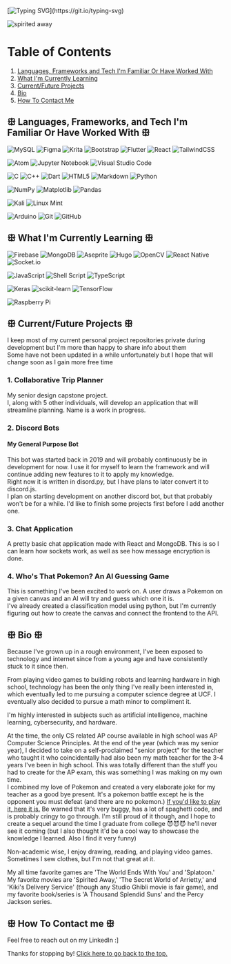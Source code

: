 [![Typing SVG](https://readme-typing-svg.demolab.com?font=Fira+Code&duration=2000&pause=700&width=435&lines=I'm+Jara!;I'm+a+software+developer...;...a+learning+pentester...;...and+a+CS+major+at+UCF!;Welcome+to+my+GitHub+profile!)](https://git.io/typing-svg)

![spirited away](https://user-images.githubusercontent.com/50024330/195243688-bbe0ed55-62e8-418c-af68-e55f03cddf7a.gif)

# Table of Contents
1. [Languages, Frameworks and Tech I'm Familiar Or Have Worked With](https://github.com/Nin3s/Nin3s/edit/main/README.md#%EA%95%A5-languages-frameworks-and-tech-im-familiar-or-have-worked-with-%EA%95%A5)
2. [What I'm Currently Learning](https://github.com/Nin3s/Nin3s/edit/main/README.md#%EA%95%A5-what-im-currently-learning-%EA%95%A5)
3. [Current/Future Projects](https://github.com/Nin3s/Nin3s/edit/main/README.md#%EA%95%A5-currentfuture-projects-%EA%95%A5)
4. [Bio](https://github.com/Nin3s/Nin3s/edit/main/README.md#%EA%95%A5-bio-%EA%95%A5)
5. [How To Contact Me](https://github.com/Nin3s/Nin3s/edit/main/README.md#%EA%95%A5-how-to-contact-me-%EA%95%A5)

## ꕥ Languages, Frameworks, and Tech I'm Familiar Or Have Worked With ꕥ
![MySQL](https://img.shields.io/badge/mysql-%2300f.svg?style=for-the-badge&logo=mysql&logoColor=white)
![Figma](https://img.shields.io/badge/figma-%23F24E1E.svg?style=for-the-badge&logo=figma&logoColor=white)
![Krita](https://img.shields.io/badge/Krita-203759?style=for-the-badge&logo=krita&logoColor=EEF37B)
![Bootstrap](https://img.shields.io/badge/bootstrap-%23563D7C.svg?style=for-the-badge&logo=bootstrap&logoColor=white)
![Flutter](https://img.shields.io/badge/Flutter-%2302569B.svg?style=for-the-badge&logo=Flutter&logoColor=white)
![React](https://img.shields.io/badge/react-%2320232a.svg?style=for-the-badge&logo=react&logoColor=%2361DAFB)
![TailwindCSS](https://img.shields.io/badge/tailwindcss-%2338B2AC.svg?style=for-the-badge&logo=tailwind-css&logoColor=white)

![Atom](https://img.shields.io/badge/Atom-%2366595C.svg?style=for-the-badge&logo=atom&logoColor=white)
![Jupyter Notebook](https://img.shields.io/badge/jupyter-%23FA0F00.svg?style=for-the-badge&logo=jupyter&logoColor=white)
![Visual Studio Code](https://img.shields.io/badge/Visual%20Studio%20Code-0078d7.svg?style=for-the-badge&logo=visual-studio-code&logoColor=white)

![C](https://img.shields.io/badge/c-%2300599C.svg?style=for-the-badge&logo=c&logoColor=white)
![C++](https://img.shields.io/badge/c++-%2300599C.svg?style=for-the-badge&logo=c%2B%2B&logoColor=white)
![Dart](https://img.shields.io/badge/dart-%230175C2.svg?style=for-the-badge&logo=dart&logoColor=white)
![HTML5](https://img.shields.io/badge/html5-%23E34F26.svg?style=for-the-badge&logo=html5&logoColor=white)
![Markdown](https://img.shields.io/badge/markdown-%23000000.svg?style=for-the-badge&logo=markdown&logoColor=white)
![Python](https://img.shields.io/badge/python-3670A0?style=for-the-badge&logo=python&logoColor=ffdd54)

![NumPy](https://img.shields.io/badge/numpy-%23013243.svg?style=for-the-badge&logo=numpy&logoColor=white)
![Matplotlib](https://img.shields.io/badge/Matplotlib-%23ffffff.svg?style=for-the-badge&logo=Matplotlib&logoColor=black)
![Pandas](https://img.shields.io/badge/pandas-%23150458.svg?style=for-the-badge&logo=pandas&logoColor=white)

![Kali](https://img.shields.io/badge/Kali-268BEE?style=for-the-badge&logo=kalilinux&logoColor=white)
![Linux Mint](https://img.shields.io/badge/Linux%20Mint-87CF3E?style=for-the-badge&logo=Linux%20Mint&logoColor=white)

![Arduino](https://img.shields.io/badge/-Arduino-00979D?style=for-the-badge&logo=Arduino&logoColor=white)
![Git](https://img.shields.io/badge/git-%23F05033.svg?style=for-the-badge&logo=git&logoColor=white)
![GitHub](https://img.shields.io/badge/github-%23121011.svg?style=for-the-badge&logo=github&logoColor=white)


## ꕥ What I'm Currently Learning ꕥ
![Firebase](https://img.shields.io/badge/Firebase-039BE5?style=for-the-badge&logo=Firebase&logoColor=white)
![MongoDB](https://img.shields.io/badge/MongoDB-%234ea94b.svg?style=for-the-badge&logo=mongodb&logoColor=white)
![Aseprite](https://img.shields.io/badge/Aseprite-FFFFFF?style=for-the-badge&logo=Aseprite&logoColor=#7D929E)
![Hugo](https://img.shields.io/badge/Hugo-black.svg?style=for-the-badge&logo=Hugo)
![OpenCV](https://img.shields.io/badge/opencv-%23white.svg?style=for-the-badge&logo=opencv&logoColor=white)
![React Native](https://img.shields.io/badge/react_native-%2320232a.svg?style=for-the-badge&logo=react&logoColor=%2361DAFB)
![Socket.io](https://img.shields.io/badge/Socket.io-black?style=for-the-badge&logo=socket.io&badgeColor=010101)

![JavaScript](https://img.shields.io/badge/javascript-%23323330.svg?style=for-the-badge&logo=javascript&logoColor=%23F7DF1E)
![Shell Script](https://img.shields.io/badge/shell_script-%23121011.svg?style=for-the-badge&logo=gnu-bash&logoColor=white)
![TypeScript](https://img.shields.io/badge/typescript-%23007ACC.svg?style=for-the-badge&logo=typescript&logoColor=white)

![Keras](https://img.shields.io/badge/Keras-%23D00000.svg?style=for-the-badge&logo=Keras&logoColor=white)
![scikit-learn](https://img.shields.io/badge/scikit--learn-%23F7931E.svg?style=for-the-badge&logo=scikit-learn&logoColor=white)
![TensorFlow](https://img.shields.io/badge/TensorFlow-%23FF6F00.svg?style=for-the-badge&logo=TensorFlow&logoColor=white)

![Raspberry Pi](https://img.shields.io/badge/-RaspberryPi-C51A4A?style=for-the-badge&logo=Raspberry-Pi)

## ꕥ Current/Future Projects ꕥ
I keep most of my current personal project repositories private during development but I'm more than happy to share info about them  
Some have not been updated in a while unfortunately but I hope that will change soon as I gain more free time

### 1. Collaborative Trip Planner
My senior design capstone project.  
I, along with 5 other individuals, will develop an application that will streamline planning. Name is a work in progress.

### 2. Discord Bots
#### My General Purpose Bot
This bot was started back in 2019 and will probably continuously be in development for now. I use it for myself to learn the framework and will continue adding new features to it to apply my knowledge.  
Right now it is written in disord.py, but I have plans to later convert it to discord.js.  
I plan on starting development on another discord bot, but that probably won't be for a while. I'd like to finish some projects first before I add another one.

### 3. Chat Application
A pretty basic chat application made with React and MongoDB. This is so I can learn how sockets work, as well as see how message encryption is done.

### 4. Who's That Pokemon? An AI Guessing Game
This is something I've been excited to work on. A user draws a Pokemon on a given canvas and an AI will try and guess which one it is.  
I've already created a classification model using python, but I'm currently figuring out how to create the canvas and connect the frontend to the API.

## ꕥ Bio ꕥ
Because I've grown up in a rough environment, I've been exposed to technology and internet since from a young age and have consistently stuck to it since then.   

From playing video games to building robots and learning hardware in high school, technology has been the only thing I've really been interested in, which eventually led to me pursuing a computer science degree at UCF. I eventually also decided to pursue a math minor to compliment it.  

I'm highly interested in subjects such as artificial intelligence, machine learning, cybersecurity, and hardware.

At the time, the only CS related AP course available in high school was AP Computer Science Principles. At the end of the year (which was my senior year), I decided to take on a self-proclaimed "senior project" for the teacher who taught it who coincidentally had also been my math teacher for the 3-4 years I've been in high school. This was totally different than the stuff you had to create for the AP exam, this was something I was making on my own time.  
I combined my love of Pokemon and created a very elaborate joke for my teacher as a good bye present. It's a pokemon battle except he is the opponent you must defeat (and there are no pokemon.) [If you'd like to play it, here it is.](https://studio.code.org/projects/applab/vVzvFUNDqaotgtdlGC2EFW7PoHJ6gFpZkMsGiW9g4oc) Be warned that it's very buggy, has a lot of spaghetti code, and is probably cringy to go through. I'm still proud of it though, and I hope to create a sequel around the time I graduate from college 😈😈😈 he'll never see it coming (but I also thought it'd be a cool way to showcase the knowledge I learned. Also I find it very funny)  

Non-academic wise, I enjoy drawing, reading, and playing video games. Sometimes I sew clothes, but I'm not that great at it.  

My all time favorite games are 'The World Ends With You' and 'Splatoon.' My favorite movies are 'Spirited Away,' 'The Secret World of Arrietty,' and 'Kiki's Delivery Service' (though any Studio Ghibli movie is fair game), and my favorite book/series is 'A Thousand Splendid Suns' and the Percy Jackson series.  

## ꕥ How To Contact me ꕥ
Feel free to reach out on my LinkedIn :]  


Thanks for stopping by! [Click here to go back to the top.](https://github.com/Nin3s/Nin3s/edit/main/README.md#table-of-contents)
<!---
Nin3s/Nin3s is a ✨ special ✨ repository because its `README.md` (this file) appears on your GitHub profile.
You can click the Preview link to take a look at your changes.
--->
